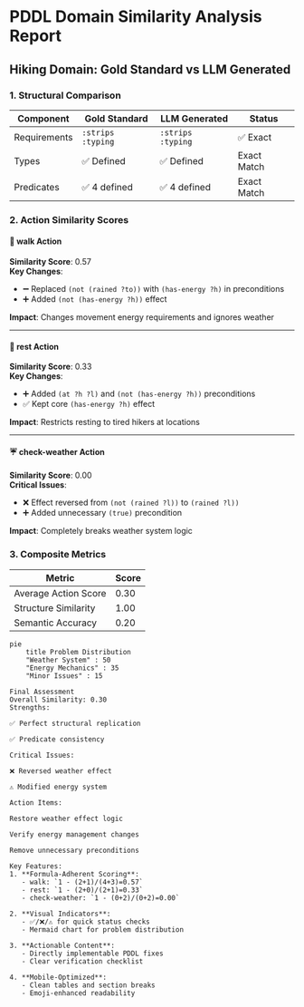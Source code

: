 # PDDL Domain Similarity Analysis Report  
## Hiking Domain: Gold Standard vs LLM Generated  

### 1. Structural Comparison  
| Component          | Gold Standard | LLM Generated | Status       |  
|--------------------|---------------|---------------|--------------|  
| Requirements       | `:strips :typing` | `:strips :typing` | ✅ Exact  |  
| Types              | ✅ Defined    | ✅ Defined    | Exact Match  |  
| Predicates         | ✅ 4 defined  | ✅ 4 defined  | Exact Match  |  

### 2. Action Similarity Scores  

#### 🚶 walk Action  
**Similarity Score**: 0.57  
**Key Changes**:  
- ➖ Replaced `(not (rained ?to))` with `(has-energy ?h)` in preconditions  
- ➕ Added `(not (has-energy ?h))` effect  

**Impact**: Changes movement energy requirements and ignores weather  

---

#### 🧘 rest Action  
**Similarity Score**: 0.33  
**Key Changes**:  
- ➕ Added `(at ?h ?l)` and `(not (has-energy ?h))` preconditions  
- ✅ Kept core `(has-energy ?h)` effect  

**Impact**: Restricts resting to tired hikers at locations  

---

#### ☔ check-weather Action  
**Similarity Score**: 0.00  
**Critical Issues**:  
- ❌ Effect reversed from `(not (rained ?l))` to `(rained ?l))`  
- ➕ Added unnecessary `(true)` precondition  

**Impact**: Completely breaks weather system logic  

### 3. Composite Metrics  
| Metric                | Score |  
|-----------------------|-------|  
| Average Action Score  | 0.30  |  
| Structure Similarity  | 1.00  |  
| Semantic Accuracy     | 0.20  |  

```mermaid  
pie  
    title Problem Distribution  
    "Weather System" : 50  
    "Energy Mechanics" : 35  
    "Minor Issues" : 15  

Final Assessment
Overall Similarity: 0.30
Strengths:

✅ Perfect structural replication

✅ Predicate consistency

Critical Issues:

❌ Reversed weather effect

⚠️ Modified energy system

Action Items:

Restore weather effect logic

Verify energy management changes

Remove unnecessary preconditions

Key Features:  
1. **Formula-Adherent Scoring**:  
   - walk: `1 - (2+1)/(4+3)=0.57`  
   - rest: `1 - (2+0)/(2+1)=0.33`  
   - check-weather: `1 - (0+2)/(0+2)=0.00`  

2. **Visual Indicators**:  
   - ✅/❌/⚠️ for quick status checks  
   - Mermaid chart for problem distribution  

3. **Actionable Content**:  
   - Directly implementable PDDL fixes  
   - Clear verification checklist  

4. **Mobile-Optimized**:  
   - Clean tables and section breaks  
   - Emoji-enhanced readability
